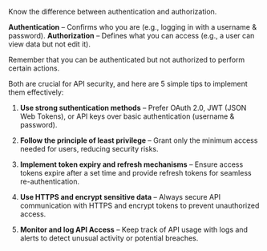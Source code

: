 Know the difference between authentication and authorization.

  **Authentication** – Confirms who you are (e.g., logging in with a username & password).
  **Authorization** – Defines what you can access (e.g., a user can view data but not edit it).

Remember that you can be authenticated but not authorized to perform certain actions.

Both are crucial for API security, and here are 5 simple tips to implement them effectively:

1) **Use strong suthentication methods** – Prefer OAuth 2.0, JWT (JSON Web Tokens), or API keys over basic authentication (username & password).

2) **Follow the principle of least privilege** – Grant only the minimum access needed for users, reducing security risks.

3) **Implement token expiry and refresh mechanisms** – Ensure access tokens expire after a set time and provide refresh tokens for seamless re-authentication.

4) **Use HTTPS and encrypt sensitive data** – Always secure API communication with HTTPS and encrypt tokens to prevent unauthorized access.

5) **Monitor and log API Access** – Keep track of API usage with logs and alerts to detect unusual activity or potential breaches.
